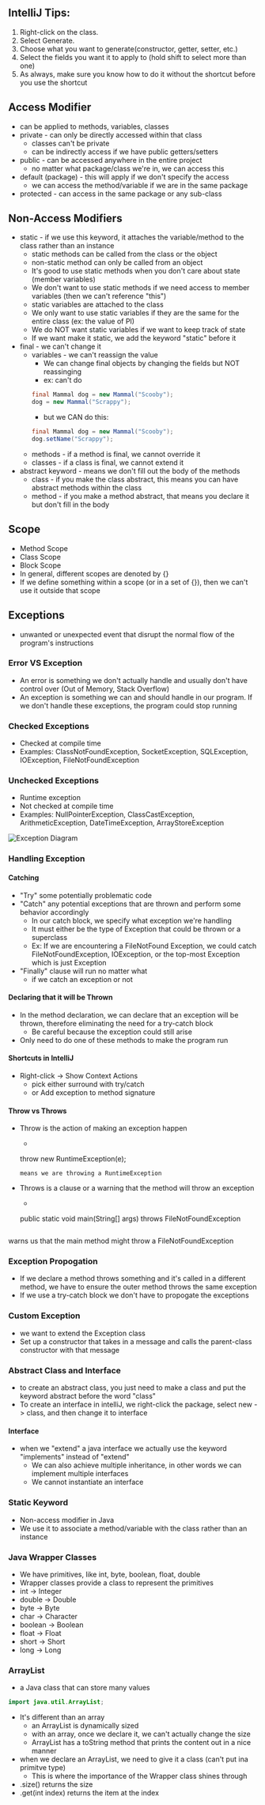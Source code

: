 ## IntelliJ Tips:
1. Right-click on the class.
2. Select Generate.
3. Choose what you want to generate(constructor, getter, setter, etc.)
4. Select the fields you want it to apply to (hold shift to select more than one)
5. As always, make sure you know how to do it without the shortcut before you use the shortcut

## Access Modifier
- can be applied to methods, variables, classes
- private - can only be directly accessed within that class
    - classes can't be private
    - can be indirectly access if we have public getters/setters
- public - can be accessed anywhere in the entire project
    - no matter what package/class we're in, we can access this
- default (package) - this will apply if we don't specify the access
    - we can access the method/variable if we are in the same package
- protected - can access in the same package or any sub-class


## Non-Access Modifiers
- static - if we use this keyword, it attaches the variable/method to the class rather than an instance
    - static methods can be called from the class or the object
    - non-static method can only be called from an object
    - It's good to use static methods when you don't care about state (member variables)
    - We don't want to use static methods if we need access to member variables (then we can't reference "this")
    - static variables are attached to the class
    - We only want to use static variables if they are the same for the entire class (ex: the value of PI)
    - We do NOT want static variables if we want to keep track of state
    - If we want make it static, we add the keyword "static" before it
- final - we can't change it
    - variables - we can't reassign the value
        - We can change final objects by changing the fields but NOT reassinging
        - ex: can't do
        ```java
        final Mammal dog = new Mammal("Scooby");
        dog = new Mammal("Scrappy");
        ```
        - but we CAN do this:
        ```java
        final Mammal dog = new Mammal("Scooby");
        dog.setName("Scrappy");
        ```
    - methods - if a method is final, we cannot override it
    - classes - if a class is final, we cannot extend it
- abstract keyword - means we don't fill out the body of the methods
    - class - if you make the class abstract, this means you can have abstract methods within the class
    - method - if you make a method abstract, that means you declare it but don't fill in the body


## Scope
- Method Scope
- Class Scope
- Block Scope
- In general, different scopes are denoted by {}
- If we define something within a scope (or in a set of {}), then we can't use it outside that scope

## Exceptions
- unwanted or unexpected event that disrupt the normal flow of the program's instructions

### Error VS Exception
- An error is something we don't actually handle and usually don't have control over (Out of Memory, Stack Overflow)
- An exception is something we can and should handle in our program. If we don't handle these exceptions, the program could stop running

### Checked Exceptions
- Checked at compile time
- Examples: ClassNotFoundException, SocketException, SQLException, IOException, FileNotFoundException

### Unchecked Exceptions
- Runtime exception
- Not checked at compile time
- Examples: NullPointerException, ClassCastException, ArithmeticException, DateTimeException, ArrayStoreException

![Exception Diagram](https://media.geeksforgeeks.org/wp-content/uploads/Exception-in-java1.png)


### Handling Exception
#### Catching
- "Try" some potentially problematic code
- "Catch" any potential exceptions that are thrown and perform some behavior accordingly
    - In our catch block, we specify what exception we're handling
    - It must either be the type of Exception that could be thrown or a superclass
    - Ex: If we are encountering a FileNotFound Exception, we could catch FileNotFoundException, IOException, or the top-most Exception which is just Exception
- "Finally" clause will run no matter what
    - if we catch an exception or not
#### Declaring that it will be Thrown
- In the method declaration, we can declare that an exception will be thrown, therefore eliminating the need for a try-catch block
    - Be careful because the exception could still arise
- Only need to do one of these methods to make the program run

#### Shortcuts in IntelliJ
- Right-click -> Show Context Actions
    - pick either surround with try/catch
    - or Add exception to method signature

#### Throw vs Throws
- Throw is the action of making an exception happen
    - ```java
    throw new RuntimeException(e);
    ```
    means we are throwing a RuntimeException
- Throws is a clause or a warning that the method will throw an exception
    - ```java
    public static void main(String[] args) throws FileNotFoundException
    ```
warns us that the main method might throw a FileNotFoundException

### Exception Propogation
- If we declare a method throws something and it's called in a different method, we have to ensure the outer method throws the same exception
- If we use a try-catch block we don't have to propogate the exceptions

### Custom Exception
- we want to extend the Exception class
- Set up a constructor that takes in a message and calls the parent-class constructor with that message

### Abstract Class and Interface
- to create an abstract class, you just need to make a class and put the keyword abstract before the word "class"
- To create an interface in intelliJ, we right-click the package, select new -> class, and then change it to interface
#### Interface
- when we "extend" a java interface we actually use the keyword "implements" instead of "extend"
    - We can also achieve multiple inheritance, in other words we can implement multiple interfaces
    - We cannot instantiate an interface


### Static Keyword
- Non-access modifier in Java
- We use it to associate a method/variable with the class rather than an instance

### Java Wrapper Classes
- We have primitives, like int, byte, boolean, float, double
- Wrapper classes provide a class to represent the primitives
- int -> Integer
- double -> Double
- byte -> Byte
- char -> Character
- boolean -> Boolean
- float -> Float
- short -> Short
- long -> Long

### ArrayList
- a Java class that can store many values
```java
import java.util.ArrayList;
```
- It's different than an array
    - an ArrayList is dynamically sized
    - with an array, once we declare it, we can't actually change the size
    - ArrayList has a toString method that prints the content out in a nice manner
- when we declare an ArrayList, we need to give it a class (can't put ina primitve type)
    - This is where the importance of the Wrapper class shines through
- .size() returns the size
- .get(int index) returns the item at the index